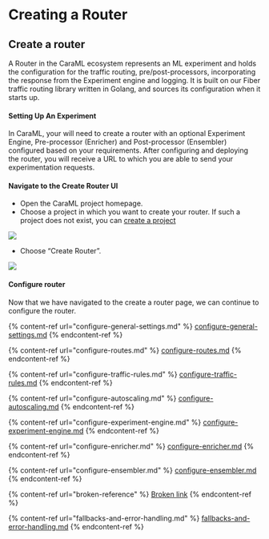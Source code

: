 # Creating a Router

## Create a router

A Router in the CaraML ecosystem represents an ML experiment and holds the configuration for the traffic routing, pre/post-processors, incorporating the response from the Experiment engine and logging. It is built on our Fiber traffic routing library written in Golang, and sources its configuration when it starts up.

#### Setting Up An Experiment

In CaraML, your will need to create a router with an optional Experiment Engine, Pre-processor (Enricher) and Post-processor (Ensembler) configured based on your requirements. After configuring and deploying the router, you will receive a URL to which you are able to send your experimentation requests.

#### Navigate to the Create Router UI

* Open the CaraML project homepage.
* Choose a project in which you want to create your router. If such a project does not exist, you can [create a project](../../projects/create-a-project.md)

![](../../../.gitbook/assets/projects\_dropdown.png)

* Choose “Create Router”.

![](../../../.gitbook/assets/create\_router\_button.png)

#### Configure router

Now that we have navigated to the create a router page, we can continue to configure the router.

{% content-ref url="configure-general-settings.md" %}
[configure-general-settings.md](configure-general-settings.md)
{% endcontent-ref %}

{% content-ref url="configure-routes.md" %}
[configure-routes.md](configure-routes.md)
{% endcontent-ref %}

{% content-ref url="configure-traffic-rules.md" %}
[configure-traffic-rules.md](configure-traffic-rules.md)
{% endcontent-ref %}

{% content-ref url="configure-autoscaling.md" %}
[configure-autoscaling.md](configure-autoscaling.md)
{% endcontent-ref %}

{% content-ref url="configure-experiment-engine.md" %}
[configure-experiment-engine.md](configure-experiment-engine.md)
{% endcontent-ref %}

{% content-ref url="configure-enricher.md" %}
[configure-enricher.md](configure-enricher.md)
{% endcontent-ref %}

{% content-ref url="configure-ensembler.md" %}
[configure-ensembler.md](configure-ensembler.md)
{% endcontent-ref %}

{% content-ref url="broken-reference" %}
[Broken link](broken-reference)
{% endcontent-ref %}

{% content-ref url="fallbacks-and-error-handling.md" %}
[fallbacks-and-error-handling.md](fallbacks-and-error-handling.md)
{% endcontent-ref %}
